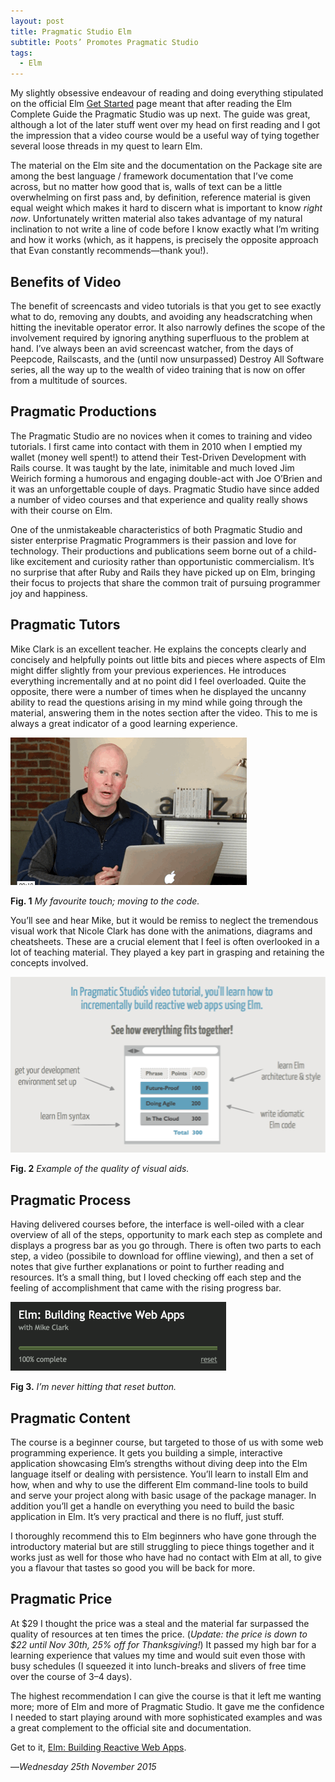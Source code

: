 ```yaml
---
layout: post
title: Pragmatic Studio Elm
subtitle: Poots’ Promotes Pragmatic Studio
tags:
  - Elm
---
```


My slightly obsessive endeavour of reading and doing everything stipulated on the official Elm [Get Started][getstarted] page meant that after reading the Elm Complete Guide the Pragmatic Studio was up next. The guide was great, although a lot of the later stuff went over my head on first reading and I got the impression that a video course would be a useful way of tying together several loose threads in my quest to learn Elm.

The material on the Elm site and the documentation on the Package site are among the best language / framework documentation that I’ve come across, but no matter how good that is, walls of text can be a little overwhelming on first pass and, by definition, reference material is given equal weight which makes it hard to discern what is important to know *right now*. Unfortunately written material also takes advantage of my natural inclination to not write a line of code before I know exactly what I’m writing and how it works (which, as it happens, is precisely the opposite approach that Evan constantly recommends—thank you!).

## Benefits of Video

The benefit of screencasts and video tutorials is that you get to see exactly what to do, removing any doubts, and avoiding any headscratching when hitting the inevitable operator error. It also narrowly defines the scope of the involvement required by ignoring anything superfluous to the problem at hand. I’ve always been an avid screencast watcher, from the days of Peepcode, Railscasts, and the (until now unsurpassed) Destroy All Software series, all the way up to the wealth of video training that is now on offer from a multitude of sources.

## Pragmatic Productions

The Pragmatic Studio are no novices when it comes to training and video tutorials. I first came into contact with them in 2010 when I emptied my wallet (money well spent!) to attend their Test-Driven Development with Rails course. It was taught by the late, inimitable and much loved Jim Weirich forming a humorous and engaging double-act with Joe O’Brien and it was an unforgettable couple of days. Pragmatic Studio have since added a number of video courses and that experience and quality really shows with their course on Elm.

One of the unmistakeable characteristics of both Pragmatic Studio and sister enterprise Pragmatic Programmers is their passion and love for technology. Their productions and publications seem borne out of a child-like excitement and curiosity rather than opportunistic commercialism. It’s no surprise that after Ruby and Rails they have picked up on Elm, bringing their focus to projects that share the common trait of pursuing programmer joy and happiness.

## Pragmatic Tutors

Mike Clark is an excellent teacher. He explains the concepts clearly and concisely and helpfully points out little bits and pieces where aspects of Elm might differ slightly from your previous experiences. He introduces everything incrementally and at no point did I feel overloaded. Quite the opposite, there were a number of times when he displayed the uncanny ability to read the questions arising in my mind while going through the material, answering them in the notes section after the video. This to me is always a great indicator of a good learning experience.

![Mike Clark looks down to computer before transitioning to editor][clark-code]

**Fig. 1** *My favourite touch; moving to the code.*

You’ll see and hear Mike, but it would be remiss to neglect the tremendous visual work that Nicole Clark has done with the animations, diagrams and cheatsheets. These are a crucial element that I feel is often overlooked in a lot of teaching material. They played a key part in grasping and retaining the concepts involved.

![Picture of example bingo application][elm-architecture]

**Fig. 2** *Example of the quality of visual aids.*

## Pragmatic Process

Having delivered courses before, the interface is well-oiled with a clear overview of all of the steps, opportunity to mark each step as complete and displays a progress bar as you go through. There is often two parts to each step, a video (possibile to download for offline viewing), and then a set of notes that give further explanations or point to further reading and resources. It’s a small thing, but I loved checking off each step and the feeling of accomplishment that came with the rising progress bar.

![Progress bar showing 100%][progress-bar]

**Fig 3.** *I’m never hitting that reset button.*

## Pragmatic Content

The course is a beginner course, but targeted to those of us with some web programming experience. It gets you building a simple, interactive application showcasing Elm’s strengths without diving deep into the Elm language itself or dealing with persistence. You’ll learn to install Elm and how, when and why to use the different Elm command-line tools to build and serve your project along with basic usage of the package manager. In addition you’ll get a handle on everything you need to build the basic application in Elm. It’s very practical and there is no fluff, just stuff.

I thoroughly recommend this to Elm beginners who have gone through the introductory material but are still struggling to piece things together and it works just as well for those who have had no contact with Elm at all, to give you a flavour that tastes so good you will be back for more.

## Pragmatic Price

At $29 I thought the price was a steal and the material far surpassed the quality of resources at ten times the price. (*Update: the price is down to $22 until Nov 30th, 25% off for Thanksgiving!*) It passed my high bar for a learning experience that values my time and would suit even those with busy schedules (I squeezed it into lunch-breaks and slivers of free time over the course of 3–4 days).

The highest recommendation I can give the course is that it left me wanting more; more of Elm and more of Pragmatic Studio. It gave me the confidence I needed to start playing around with more sophisticated examples and was a great complement to the official site and documentation.

Get to it, [Elm: Building Reactive Web Apps][elm-course].

—*Wednesday 25th November 2015*

[getstarted]: http://elm-lang.org/get-started
[elm-course]: https://pragmaticstudio.com/elm
[progress-bar]: /assets/images/elm-progress-bar.png
[elm-architecture]: /assets/images/pragstudio-cheatsheet.png
[clark-code]: /assets/images/clark-to-code.gif

